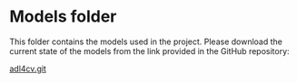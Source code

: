 # Models folder

This folder contains the models used in the project. Please download the current state of the models from the link provided in the GitHub repository:

[adl4cv.git](https://github.com/nef-gpt/adl4cv.git)